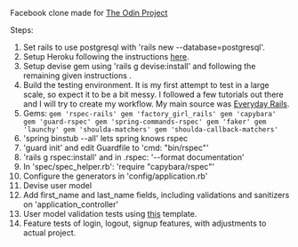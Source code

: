 Facebook clone made for [The Odin Project](http://www.theodinproject.com/ruby_on_rails/final-project)

Steps:

1. Set rails to use postgresql with 'rails new --database=postgresql'.
2. Setup Heroku following the instructions [here](https://devcenter.heroku.com/articles/getting-started-with-rails4).
3. Setup devise gem using 'rails g devise:install' and following the remaining given instructions .
4. Build the testing environment. It is my first attempt to test in a large scale, so expect it to be a bit messy. I followed a few tutorials out there and I will try to create my workflow. My main source was [Everyday Rails](everydayrails.com).
  1. Gems:
    ```
    gem 'rspec-rails'
    gem 'factory_girl_rails'
    gem 'capybara'
    gem 'guard-rspec'
    gem 'spring-commands-rspec'
    gem 'faker'
    gem 'launchy'
    gem 'shoulda-matchers'
    gem 'shoulda-callback-matchers'
    ```
  2. 'spring binstub --all' lets spring knows rspec
  3. 'guard init' and edit Guardfile to 'cmd: "bin/rspec"'
  4. 'rails g rspec:install' and in .rspec: '--format documentation'
  5. In 'spec/spec_helper.rb': 'require "capybara/rspec"'
  6. Configure the generators in 'config/application.rb'
5. Devise user model
6. Add first_name and last_name fields, including validations and sanitizers on 'application_controller'
7. User model validation tests using [this](https://gist.github.com/kyletcarlson/6234923) template.
8. Feature tests of login, logout, signup features, with adjustments to actual project.
